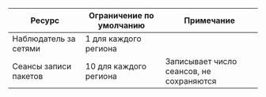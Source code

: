 | Ресурс | Ограничение по умолчанию | Примечание |
| --- | --- | --- |
| Наблюдатель за сетями | 1 для каждого региона  | |
| Сеансы записи пакетов |10 для каждого региона |Записывает число сеансов, не сохраняются |


